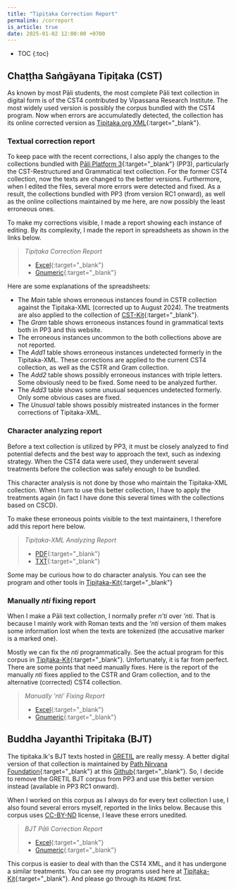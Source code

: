 ```yaml
---
title: "Tipiṭaka Correction Report"
permalink: /correport
is_article: true
date: 2025-01-02 12:00:00 +0700
---
```


- TOC
{:toc}

## Chaṭṭha Saṅgāyana Tipiṭaka (CST)

As known by most Pāli students, the most complete Pāli text collection in digital form is of the CST4 contributed by Vipassana Research Institute. The most widely used version is possibly the corpus bundled with the CST4 program. Now when errors are accumulatedly detected, the collection has its online corrected version as [Tipitaka.org XML](https://github.com/vipassanatech/tipitaka-xml){:target="\_blank"}.

### Textual correction report

To keep pace with the recent corrections, I also apply the changes to the collections bundled with [Pāli Platform 3](/platform3){:target="\_blank"} (PP3), particularly the CST-Restructured and Grammatical text collection. For the former CST4 collection, now the texts are changed to the better versions. Furthermore, when I edited the files, several more errors were detected and fixed. As a result, the collections bundled with PP3 (from version RC1 onward), as well as the online collections maintained by me here, are now possibly the least erroneous ones.

To make my corrections visible, I made a report showing each instance of editing. By its complexity, I made the report in spreadsheets as shown in the links below.

> *Tipiṭaka Correction Report*
> - [Excel](https://raw.githubusercontent.com/bhaddacak/tipitaka-kit/main/cst4/tipitaka_correction_report.xlsx){:target="\_blank"}
> - [Gnumeric](https://raw.githubusercontent.com/bhaddacak/tipitaka-kit/main/cst4/tipitaka_correction_report.gnumeric){:target="\_blank"}

Here are some explanations of the spreadsheets:
- The *Main* table shows erroneous instances found in CSTR collection against the Tipitaka-XML (corrected up to August 2024). The treatments are also applied to the collection of [CST-Kit](/cstpage){:target="\_blank"}.
- The *Gram* table shows erroneous instances found in grammatical texts both in PP3 and this website.
- The erroneous instances uncommon to the both collections above are not reported.
- The *Add1* table shows erroneous instances undetected formerly in the Tipitaka-XML. These corrections are applied to the current CST4 collection, as well as the CSTR and Gram collection.
- The *Add2* table shows possibly erroneous instances with triple letters. Some obviously need to be fixed. Some need to be analyzed further.
- The *Add3* table shows some unusual sequences undetected formerly. Only some obvious cases are fixed.
- The *Unusual* table shows possibly mistreated instances in the former corrections of Tipitaka-XML.

### Character analyzing report

Before a text collection is utilized by PP3, it must be closely analyzed to find potential defects and the best way to approach the text, such as indexing strategy. When the CST4 data were used, they underwent several treatments before the collection was safely enough to be bundled.

This character analysis is not done by those who maintain the Tipitaka-XML collection. When I turn to use this better collection, I have to apply the treatments again (in fact I have done this several times with the collections based on CSCD).

To make these erroneous points visible to the text maintainers, I therefore add this report here below.

> *Tipiṭaka-XML Analyzing Report*
> - [PDF](https://raw.githubusercontent.com/bhaddacak/tipitaka-kit/main/cst4/tipitaka-xml_analyzing_report.pdf){:target="\_blank"}
> - [TXT](https://raw.githubusercontent.com/bhaddacak/tipitaka-kit/main/cst4//tipitaka-xml_analyzing_report.txt){:target="\_blank"}

Some may be curious how to do character analysis. You can see the program and other tools in [Tipiṭaka-Kit](https://github.com/bhaddacak/tipitaka-kit/){:target="\_blank"}

### Manually *nti* fixing report

When I make a Pāli text collection, I normally prefer *n’ti* over *’nti*. That is because I mainly work with Roman texts and the *’nti* version of them makes some information lost when the texts are tokenized (the accusative marker is a marked one).

Mostly we can fix the *nti* programmatically. See the actual program for this corpus in [Tipiṭaka-Kit](https://github.com/bhaddacak/tipitaka-kit/cst4){:target="\_blank"}. Unfortunately, it is far from perfect. There are some points that need manually fixes. Here is the report of the manually *nti* fixes applied to the CSTR and Gram collection, and to the alternative (corrected) CST4 collection.

> *Manually ‘nti’ Fixing Report*
> - [Excel](https://raw.githubusercontent.com/bhaddacak/tipitaka-kit/main/cst4/manually_nti_fixing_report.xlsx){:target="\_blank"}
> - [Gnumeric](https://raw.githubusercontent.com/bhaddacak/tipitaka-kit/main/cst4/manually_nti_fixing_report.gnumeric){:target="\_blank"}

## Buddha Jayanthi Tripitaka (BJT)

The tipitaka.lk's BJT texts hosted in [GRETIL](http://gretil.sub.uni-goettingen.de/gretil.htm) are really messy. A better digital version of that collection is maintained by [Path Nirvana Foundation](https://pathnirvana.org){:target="\_blank"} at this [Github](https://github.com/pathnirvana/tipitaka.lk/tree/master/public/static/text){:target="\_blank"}. So, I decide to remove the GRETIL BJT corpus from PP3 and use this better version instead (available in PP3 RC1 onward).

When I worked on this corpus as I always do for every text collection I use, I also found several errors myself, reported in the links below. Because this corpus uses [CC-BY-ND](https://creativecommons.org/licenses/by-nd/4.0/) license, I leave these errors unedited. 

> *BJT Pāli Correction Report*
> - [Excel](https://raw.githubusercontent.com/bhaddacak/tipitaka-kit/main/bjt/bjt_pali_correction_report.xlsx){:target="\_blank"}
> - [Gnumeric](https://raw.githubusercontent.com/bhaddacak/tipitaka-kit/main/bjt/bjt_pali_correction_report.gnumeric){:target="\_blank"}

This corpus is easier to deal with than the CST4 XML, and it has undergone a similar treatments. You can see my programs used here at [Tipiṭaka-Kit](https://github.com/bhaddacak/tipitaka-kit){:target="\_blank"}. And please go through its `README` first.
